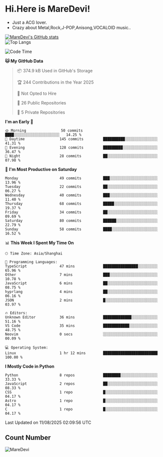 # Hi.Here is MareDevi!

- Just a ACG lover.
- Crazy about Metal,Rock,J-POP,Anisong,VOCALOID music..

[![MareDevi's GitHub stats](https://github-readme-stats.vercel.app/api?username=MareDevi&show_icons=true&theme=algolia)](https://github.com/anuraghazra/github-readme-stats)  
![Top Langs](https://github-readme-stats.vercel.app/api/top-langs/?username=MareDevi&layout=compact&theme=algolia)

<!--START_SECTION:waka-->
![Code Time](http://img.shields.io/badge/Code%20Time-306%20hrs%206%20mins-blue)

**🐱 My GitHub Data** 

> 📦 374.9 kB Used in GitHub's Storage 
 > 
> 🏆 244 Contributions in the Year 2025
 > 
> 🚫 Not Opted to Hire
 > 
> 📜 26 Public Repositories 
 > 
> 🔑 5 Private Repositories 
 > 
**I'm an Early 🐤** 

```text
🌞 Morning                50 commits          ████░░░░░░░░░░░░░░░░░░░░░   14.25 % 
🌆 Daytime                145 commits         ██████████░░░░░░░░░░░░░░░   41.31 % 
🌃 Evening                128 commits         █████████░░░░░░░░░░░░░░░░   36.47 % 
🌙 Night                  28 commits          ██░░░░░░░░░░░░░░░░░░░░░░░   07.98 % 
```
📅 **I'm Most Productive on Saturday** 

```text
Monday                   49 commits          ███░░░░░░░░░░░░░░░░░░░░░░   13.96 % 
Tuesday                  22 commits          ██░░░░░░░░░░░░░░░░░░░░░░░   06.27 % 
Wednesday                40 commits          ███░░░░░░░░░░░░░░░░░░░░░░   11.40 % 
Thursday                 68 commits          █████░░░░░░░░░░░░░░░░░░░░   19.37 % 
Friday                   34 commits          ██░░░░░░░░░░░░░░░░░░░░░░░   09.69 % 
Saturday                 80 commits          ██████░░░░░░░░░░░░░░░░░░░   22.79 % 
Sunday                   58 commits          ████░░░░░░░░░░░░░░░░░░░░░   16.52 % 
```


📊 **This Week I Spent My Time On** 

```text
🕑︎ Time Zone: Asia/Shanghai

💬 Programming Languages: 
TypeScript               47 mins             ████████████████░░░░░░░░░   65.96 % 
Other                    7 mins              ███░░░░░░░░░░░░░░░░░░░░░░   10.78 % 
JavaScript               6 mins              ██░░░░░░░░░░░░░░░░░░░░░░░   08.75 % 
hyprlang                 4 mins              ██░░░░░░░░░░░░░░░░░░░░░░░   06.16 % 
JSON                     2 mins              █░░░░░░░░░░░░░░░░░░░░░░░░   03.97 % 

🔥 Editors: 
Unknown Editor           36 mins             █████████████░░░░░░░░░░░░   51.16 % 
VS Code                  35 mins             ████████████░░░░░░░░░░░░░   48.75 % 
Neovim                   0 secs              ░░░░░░░░░░░░░░░░░░░░░░░░░   00.09 % 

💻 Operating System: 
Linux                    1 hr 12 mins        █████████████████████████   100.00 % 
```

**I Mostly Code in Python** 

```text
Python                   8 repos             ████████░░░░░░░░░░░░░░░░░   33.33 % 
JavaScript               2 repos             ██░░░░░░░░░░░░░░░░░░░░░░░   08.33 % 
CSS                      1 repo              █░░░░░░░░░░░░░░░░░░░░░░░░   04.17 % 
Astro                    1 repo              █░░░░░░░░░░░░░░░░░░░░░░░░   04.17 % 
C                        1 repo              █░░░░░░░░░░░░░░░░░░░░░░░░   04.17 % 
```




 Last Updated on 11/08/2025 02:09:56 UTC
<!--END_SECTION:waka-->

## Count Number
![MareDevi](https://count.getloli.com/get/@maredevi?theme=moebooru-h)  

<!---
MareDevi/MareDevi is a ✨ special ✨ repository because its `README.md` (this file) appears on your GitHub profile.
You can click the Preview link to take a look at your changes.
--->

